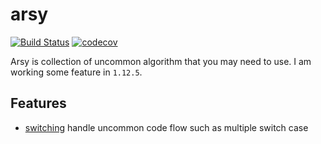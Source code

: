 # arsy

[![Build Status](https://travis-ci.com/satriahrh/arsy.svg?branch=master)](https://travis-ci.com/satriahrh/arsy)
[![codecov](https://codecov.io/gh/satriahrh/arsy/branch/master/graph/badge.svg)](https://codecov.io/gh/satriahrh/arsy)

Arsy is collection of uncommon algorithm that you may need to use.
I am working some feature in `1.12.5`.

## Features

- [switching](switching) handle uncommon code flow such as multiple switch case

